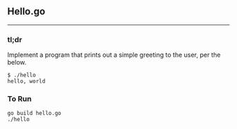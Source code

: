 ## Hello.go
---
### tl;dr
Implement a program that prints out a simple greeting to the user, per the below.

```
$ ./hello
hello, world
```

### To Run

```
go build hello.go
./hello
```